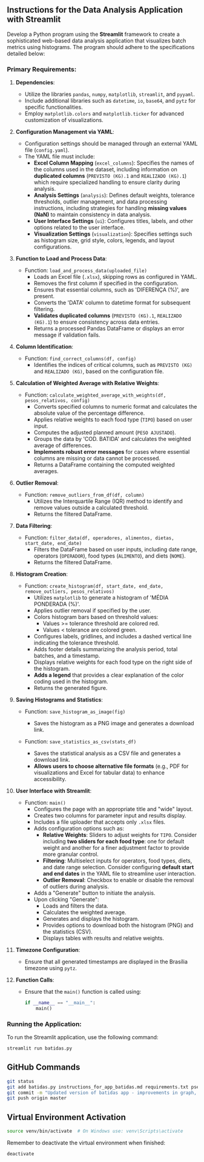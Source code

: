 ## Instructions for the Data Analysis Application with Streamlit

Develop a Python program using the **Streamlit** framework to create a sophisticated web-based data analysis application that visualizes batch metrics using histograms. The program should adhere to the specifications detailed below:

### **Primary Requirements**:

1. **Dependencies**:

   - Utilize the libraries `pandas`, `numpy`, `matplotlib`, `streamlit`, and `pyyaml`.
   - Include additional libraries such as `datetime`, `io`, `base64`, and `pytz` for specific functionalities.
   - Employ `matplotlib.colors` and `matplotlib.ticker` for advanced customization of visualizations.

2. **Configuration Management via YAML**:

   - Configuration settings should be managed through an external YAML file (`config.yaml`).
   - The YAML file must include:
     - **Excel Column Mapping** (`excel_columns`): Specifies the names of the columns used in the dataset, including information on **duplicated columns** (`PREVISTO (KG).1` and `REALIZADO (KG).1`) which require specialized handling to ensure clarity during analysis.
     - **Analysis Settings** (`analysis`): Defines default weights, tolerance thresholds, outlier management, and data processing instructions, including strategies for handling **missing values (NaN)** to maintain consistency in data analysis.
     - **User Interface Settings** (`ui`): Configures titles, labels, and other options related to the user interface.
     - **Visualization Settings** (`visualization`): Specifies settings such as histogram size, grid style, colors, legends, and layout configurations.

3. **Function to Load and Process Data**:

   - Function: `load_and_process_data(uploaded_file)`
     - Loads an Excel file (`.xlsx`), skipping rows as configured in YAML.
     - Removes the first column if specified in the configuration.
     - Ensures that essential columns, such as 'DIFERENÇA (%)', are present.
     - Converts the 'DATA' column to datetime format for subsequent filtering.
     - **Validates duplicated columns** (`PREVISTO (KG).1`, `REALIZADO (KG).1`) to ensure consistency across data entries.
     - Returns a processed Pandas DataFrame or displays an error message if validation fails.

4. **Column Identification**:

   - Function: `find_correct_columns(df, config)`
     - Identifies the indices of critical columns, such as `PREVISTO (KG)` and `REALIZADO (KG)`, based on the configuration file.

5. **Calculation of Weighted Average with Relative Weights**:

   - Function: `calculate_weighted_average_with_weights(df, pesos_relativos, config)`
     - Converts specified columns to numeric format and calculates the absolute value of the percentage difference.
     - Applies relative weights to each food type (`TIPO`) based on user input.
     - Computes the adjusted planned amount (`PESO AJUSTADO`).
     - Groups the data by 'COD. BATIDA' and calculates the weighted average of differences.
     - **Implements robust error messages** for cases where essential columns are missing or data cannot be processed.
     - Returns a DataFrame containing the computed weighted averages.

6. **Outlier Removal**:

   - Function: `remove_outliers_from_df(df, column)`
     - Utilizes the Interquartile Range (IQR) method to identify and remove values outside a calculated threshold.
     - Returns the filtered DataFrame.

7. **Data Filtering**:

   - Function: `filter_data(df, operadores, alimentos, dietas, start_date, end_date)`
     - Filters the DataFrame based on user inputs, including date range, operators (`OPERADOR`), food types (`ALIMENTO`), and diets (`NOME`).
     - Returns the filtered DataFrame.

8. **Histogram Creation**:

   - Function: `create_histogram(df, start_date, end_date, remove_outliers, pesos_relativos)`
     - Utilizes `matplotlib` to generate a histogram of 'MÉDIA PONDERADA (%)'.
     - Applies outlier removal if specified by the user.
     - Colors histogram bars based on threshold values:
       - Values >= tolerance threshold are colored red.
       - Values < tolerance are colored green.
     - Configures labels, gridlines, and includes a dashed vertical line indicating the tolerance threshold.
     - Adds footer details summarizing the analysis period, total batches, and a timestamp.
     - Displays relative weights for each food type on the right side of the histogram.
     - **Adds a legend** that provides a clear explanation of the color coding used in the histogram.
     - Returns the generated figure.

9. **Saving Histograms and Statistics**:

   - Function: `save_histogram_as_image(fig)`
     - Saves the histogram as a PNG image and generates a download link.

   - Function: `save_statistics_as_csv(stats_df)`
     - Saves the statistical analysis as a CSV file and generates a download link.
     - **Allows users to choose alternative file formats** (e.g., PDF for visualizations and Excel for tabular data) to enhance accessibility.

10. **User Interface with Streamlit**:

    - Function: `main()`
      - Configures the page with an appropriate title and "wide" layout.
      - Creates two columns for parameter input and results display.
      - Includes a file uploader that accepts only `.xlsx` files.
      - Adds configuration options such as:
        - **Relative Weights**: Sliders to adjust weights for `TIPO`. Consider including **two sliders for each food type**: one for default weight and another for a finer adjustment factor to provide more granular control.
        - **Filtering**: Multiselect inputs for operators, food types, diets, and date range selection. Consider configuring **default start and end dates** in the YAML file to streamline user interaction.
        - **Outlier Removal**: Checkbox to enable or disable the removal of outliers during analysis.
      - Adds a "Generate" button to initiate the analysis.
      - Upon clicking "Generate":
        - Loads and filters the data.
        - Calculates the weighted average.
        - Generates and displays the histogram.
        - Provides options to download both the histogram (PNG) and the statistics (CSV).
        - Displays tables with results and relative weights.

11. **Timezone Configuration**:

    - Ensure that all generated timestamps are displayed in the Brasília timezone using `pytz`.

12. **Function Calls**:

    - Ensure that the `main()` function is called using:
      ```python
      if __name__ == "__main__":
          main()
      ```

### **Running the Application**:

To run the Streamlit application, use the following command:

```bash
streamlit run batidas.py
```

## GitHub Commands

```bash
git status
git add batidas.py instructions_for_app_batidas.md requirements.txt pseudocode.md config.yaml requirements.md formula_calculo.tex
git commit -m "Updated version of batidas app - improvements in graph, statistics table and in config.yaml"
git push origin master
```

## Virtual Environment Activation

```bash
source venv/bin/activate  # On Windows use: venv\Scripts\activate
```

Remember to deactivate the virtual environment when finished:

```bash
deactivate
```